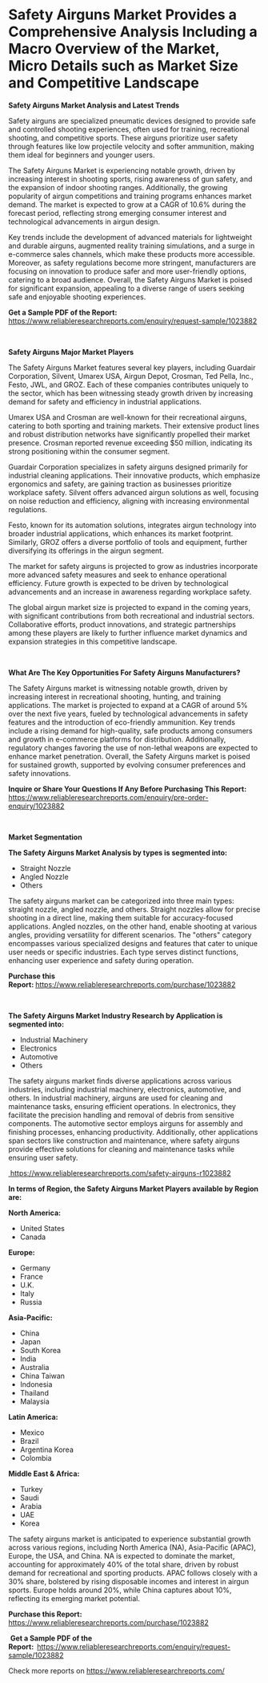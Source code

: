 <p><h1>Safety Airguns Market Provides a Comprehensive Analysis Including a Macro Overview of the Market, Micro Details such as Market Size and Competitive Landscape</h1></p><p><strong>Safety Airguns Market Analysis and Latest Trends</strong></p>
<p><p>Safety airguns are specialized pneumatic devices designed to provide safe and controlled shooting experiences, often used for training, recreational shooting, and competitive sports. These airguns prioritize user safety through features like low projectile velocity and softer ammunition, making them ideal for beginners and younger users. </p><p>The Safety Airguns Market is experiencing notable growth, driven by increasing interest in shooting sports, rising awareness of gun safety, and the expansion of indoor shooting ranges. Additionally, the growing popularity of airgun competitions and training programs enhances market demand. The market is expected to grow at a CAGR of 10.6% during the forecast period, reflecting strong emerging consumer interest and technological advancements in airgun design. </p><p>Key trends include the development of advanced materials for lightweight and durable airguns, augmented reality training simulations, and a surge in e-commerce sales channels, which make these products more accessible. Moreover, as safety regulations become more stringent, manufacturers are focusing on innovation to produce safer and more user-friendly options, catering to a broad audience. Overall, the Safety Airguns Market is poised for significant expansion, appealing to a diverse range of users seeking safe and enjoyable shooting experiences.</p></p>
<p><strong>Get a Sample PDF of the Report:&nbsp;</strong> <a href="https://www.reliableresearchreports.com/enquiry/request-sample/1023882?utm_campaign=3012&utm_medium=2&utm_source=Github&utm_content=ia&utm_term=07032025&utm_id=safety-airguns">https://www.reliableresearchreports.com/enquiry/request-sample/1023882</a></p>
<p>&nbsp;</p>
<p><strong>Safety Airguns Major Market Players</strong></p>
<p><p>The Safety Airguns Market features several key players, including Guardair Corporation, Silvent, Umarex USA, Airgun Depot, Crosman, Ted Pella, Inc., Festo, JWL, and GROZ. Each of these companies contributes uniquely to the sector, which has been witnessing steady growth driven by increasing demand for safety and efficiency in industrial applications.</p><p>Umarex USA and Crosman are well-known for their recreational airguns, catering to both sporting and training markets. Their extensive product lines and robust distribution networks have significantly propelled their market presence. Crosman reported revenue exceeding $50 million, indicating its strong positioning within the consumer segment.</p><p>Guardair Corporation specializes in safety airguns designed primarily for industrial cleaning applications. Their innovative products, which emphasize ergonomics and safety, are gaining traction as businesses prioritize workplace safety. Silvent offers advanced airgun solutions as well, focusing on noise reduction and efficiency, aligning with increasing environmental regulations.</p><p>Festo, known for its automation solutions, integrates airgun technology into broader industrial applications, which enhances its market footprint. Similarly, GROZ offers a diverse portfolio of tools and equipment, further diversifying its offerings in the airgun segment.</p><p>The market for safety airguns is projected to grow as industries incorporate more advanced safety measures and seek to enhance operational efficiency. Future growth is expected to be driven by technological advancements and an increase in awareness regarding workplace safety.</p><p>The global airgun market size is projected to expand in the coming years, with significant contributions from both recreational and industrial sectors. Collaborative efforts, product innovations, and strategic partnerships among these players are likely to further influence market dynamics and expansion strategies in this competitive landscape.</p></p>
<p>&nbsp;</p>
<p><strong>What Are The Key Opportunities For Safety Airguns Manufacturers?</strong></p>
<p><p>The Safety Airguns market is witnessing notable growth, driven by increasing interest in recreational shooting, hunting, and training applications. The market is projected to expand at a CAGR of around 5% over the next five years, fueled by technological advancements in safety features and the introduction of eco-friendly ammunition. Key trends include a rising demand for high-quality, safe products among consumers and growth in e-commerce platforms for distribution. Additionally, regulatory changes favoring the use of non-lethal weapons are expected to enhance market penetration. Overall, the Safety Airguns market is poised for sustained growth, supported by evolving consumer preferences and safety innovations.</p></p>
<p><strong>Inquire or Share Your Questions If Any Before Purchasing This Report:</strong> <a href="https://www.reliableresearchreports.com/enquiry/pre-order-enquiry/1023882?utm_campaign=3012&utm_medium=2&utm_source=Github&utm_content=ia&utm_term=07032025&utm_id=safety-airguns">https://www.reliableresearchreports.com/enquiry/pre-order-enquiry/1023882</a></p>
<p>&nbsp;</p>
<p><strong>Market Segmentation</strong></p>
<p><strong>The Safety Airguns Market Analysis by types is segmented into:</strong></p>
<p><ul><li>Straight Nozzle</li><li>Angled Nozzle</li><li>Others</li></ul></p>
<p><p>The safety airguns market can be categorized into three main types: straight nozzle, angled nozzle, and others. Straight nozzles allow for precise shooting in a direct line, making them suitable for accuracy-focused applications. Angled nozzles, on the other hand, enable shooting at various angles, providing versatility for different scenarios. The "others" category encompasses various specialized designs and features that cater to unique user needs or specific industries. Each type serves distinct functions, enhancing user experience and safety during operation.</p></p>
<p><strong>Purchase this Report:&nbsp;</strong><a href="https://www.reliableresearchreports.com/purchase/1023882?utm_campaign=3012&utm_medium=2&utm_source=Github&utm_content=ia&utm_term=07032025&utm_id=safety-airguns">https://www.reliableresearchreports.com/purchase/1023882</a></p>
<p>&nbsp;</p>
<p><strong>The Safety Airguns Market Industry Research by Application is segmented into:</strong></p>
<p><ul><li>Industrial Machinery</li><li>Electronics</li><li>Automotive</li><li>Others</li></ul></p>
<p><p>The safety airguns market finds diverse applications across various industries, including industrial machinery, electronics, automotive, and others. In industrial machinery, airguns are used for cleaning and maintenance tasks, ensuring efficient operations. In electronics, they facilitate the precision handling and removal of debris from sensitive components. The automotive sector employs airguns for assembly and finishing processes, enhancing productivity. Additionally, other applications span sectors like construction and maintenance, where safety airguns provide effective solutions for cleaning and maintenance tasks while ensuring user safety.</p></p>
<p><a href="https://www.reliableresearchreports.com/safety-airguns-r1023882?utm_campaign=3012&utm_medium=2&utm_source=Github&utm_content=ia&utm_term=07032025&utm_id=safety-airguns">&nbsp;https://www.reliableresearchreports.com/safety-airguns-r1023882</a></p>
<p><strong>In terms of Region, the Safety Airguns Market Players available by Region are:</strong></p>
<p>
    <p> <strong> North America: </strong>
        <ul>
            <li>United States</li>
            <li>Canada</li>
        </ul>
        </p> 
    <p> <strong> Europe: </strong>
        <ul>
            <li>Germany</li>
            <li>France</li>
            <li>U.K.</li>
            <li>Italy</li>
            <li>Russia</li>
        </ul>
        </p> 
    <p> <strong> Asia-Pacific: </strong>
        <ul>
            <li>China</li>
            <li>Japan</li>
            <li>South Korea</li>
            <li>India</li>
            <li>Australia</li>
            <li>China Taiwan</li>
            <li>Indonesia</li>
            <li>Thailand</li>
            <li>Malaysia</li>
        </ul>
        </p> 
    <p> <strong> Latin America: </strong>
        <ul>
            <li>Mexico</li>
            <li>Brazil</li>
            <li>Argentina Korea</li>
            <li>Colombia</li>
        </ul>
        </p> 
    <p> <strong> Middle East & Africa: </strong>
        <ul>
            <li>Turkey</li>
            <li>Saudi</li>
            <li>Arabia</li>
            <li>UAE</li>
            <li>Korea</li>
        </ul>
    </p>
    </p>
<p><p>The safety airguns market is anticipated to experience substantial growth across various regions, including North America (NA), Asia-Pacific (APAC), Europe, the USA, and China. NA is expected to dominate the market, accounting for approximately 40% of the total share, driven by robust demand for recreational and sporting products. APAC follows closely with a 30% share, bolstered by rising disposable incomes and interest in airgun sports. Europe holds around 20%, while China captures about 10%, reflecting its emerging market potential.</p></p>
<p><strong>Purchase this Report: </strong><a href="https://www.reliableresearchreports.com/purchase/1023882?utm_campaign=3012&utm_medium=2&utm_source=Github&utm_content=ia&utm_term=07032025&utm_id=safety-airguns">https://www.reliableresearchreports.com/purchase/1023882</a></p>
<p>&nbsp;<strong>Get a Sample PDF of the Report:&nbsp;&nbsp;</strong><a href="https://www.reliableresearchreports.com/enquiry/request-sample/1023882?utm_campaign=3012&utm_medium=2&utm_source=Github&utm_content=ia&utm_term=07032025&utm_id=safety-airguns">https://www.reliableresearchreports.com/enquiry/request-sample/1023882</a></p>
<p><strong></strong></p>
<p>Check more reports on <a href="https://www.reliableresearchreports.com/?utm_campaign=3012&utm_medium=2&utm_source=Github&utm_content=ia&utm_term=07032025&utm_id=safety-airguns">https://www.reliableresearchreports.com/</a></p>